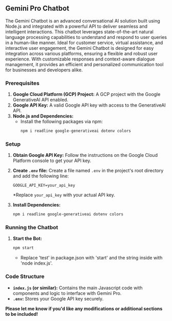 ## Gemini Pro Chatbot

The Gemini Chatbot is an advanced conversational AI solution built using Node.js and integrated with a powerful API to deliver seamless and intelligent interactions. This chatbot leverages state-of-the-art natural language processing capabilities to understand and respond to user queries in a human-like manner. Ideal for customer service, virtual assistance, and interactive user engagement, the Gemini Chatbot is designed for easy integration across various platforms, ensuring a flexible and robust user experience. With customizable responses and context-aware dialogue management, it provides an efficient and personalized communication tool for businesses and developers alike.

### **Prerequisites**

1. **Google Cloud Platform (GCP) Project:** A GCP project with the Google GenerativeAI API enabled.
2. **Google API Key:** A valid Google API key with access to the GenerativeAI API.
3. **Node.js and Dependencies:** 
    * Install the following packages via npm:
        ```bash
        npm i readline google-generativeai dotenv colors
        ```

### **Setup**

1. **Obtain Google API Key:** Follow the instructions on the Google Cloud Platform console to get your API key.
2. **Create `.env` file:** Create a file named `.env` in the project's root directory and add the following line:
   ```
   GOOGLE_API_KEY=your_api_key 
   ```
   *Replace `your_api_key` with your actual API key.

3. **Install Dependencies:** 
   ```bash
   npm i readline google-generativeai dotenv colors
   ```

### **Running the Chatbot**

1. **Start the Bot:**
   ```bash
   npm start 
   ```
   * Replace 'test' in package.json with 'start' and the string inside with 'node index.js'.


### **Code Structure**

* **`index.js` (or similar):** Contains the main Javascript code with components and logic to interface with Gemini Pro.
* **`.env`:** Stores your Google API key securely.

**Please let me know if you'd like any modifications or additional sections to be included!** 
